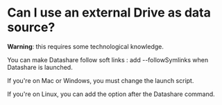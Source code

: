 # Can I use an external Drive as data source?

**Warning**: this requires some technological knowledge.

You can make Datashare follow soft links : add --followSymlinks when Datashare is launched. 

If you're on Mac or Windows, you must change the launch script. 

If you're on Linux, you can add the option after the Datashare command. 

